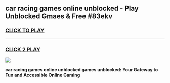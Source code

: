 
## car racing games online unblocked - Play Unblocked Gmaes & Free #83ekv
<h3>
<a href="https://premium.freeplayer.one?title=car_racing_games_online_unblocked&ref=03M">CLICK TO PLAY</a></h3>
<hr>

<h3>
<a href="https://premium.freeplayer.one?title=car_racing_games_online_unblocked&ref=03M">CLICK 2 PLAY</a>
  
</h3>

<a href="https://premium.freeplayer.one?title=car_racing_games_online_unblocked&ref=03M"><img src="https://clearcache.store/games.png"></a>


**car racing games online unblocked games unblocked: Your Gateway to Fun and Accessible Online Gaming**
